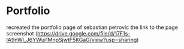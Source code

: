 ﻿# Portfolio
recreated the portfolio page of sebastian petrovic
the link to the page screenshot (https://drive.google.com/file/d/17F1s-IA9nWl_J6YWui1MnpSjwtF5KGaG/view?usp=sharing)
